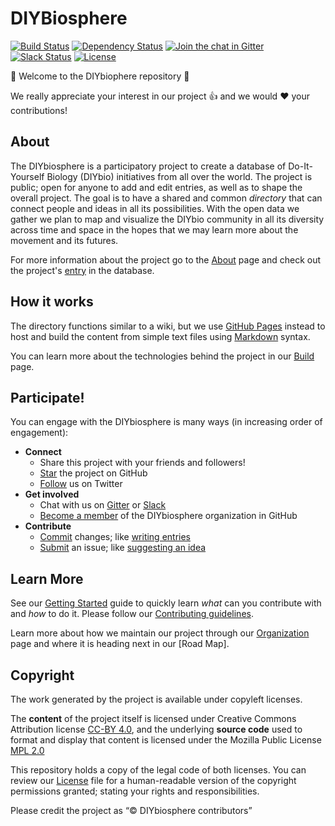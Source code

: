 # DIYBiosphere

[![Build Status](https://travis-ci.org/DIYbiosphere/diybiosphere.io.svg?branch=master)](https://travis-ci.org/DIYbiosphere/diybiosphere.io)
[![Dependency Status](https://www.versioneye.com/user/projects/574e9577e298f3003e688985/badge.svg?style=flat)](https://www.versioneye.com/user/projects/574e9577e298f3003e688985)
[![Join the chat in Gitter](https://badges.gitter.im/DIYbiosphere/diybiosphere.io.svg)](https://gitter.im/DIYbiosphere/diybiosphere.io?utm_source=badge&utm_medium=badge&utm_campaign=pr-badge)
[![Slack Status](https://diybiosphere.herokuapp.com/badge.svg)](https://diybiosphere.herokuapp.com)
[![License](https://img.shields.io/badge/License-MPL%20%2B%20CC--BY-blue.svg)]([license])


:tada: Welcome to the DIYbiophere repository :tada:

We really appreciate your interest in our project :+1: and we would :heart: your contributions!

## About
The DIYbiosphere is a participatory project to create a database of Do-It-Yourself Biology (DIYbio) initiatives from all over the world. The project is public; open for anyone to add and edit entries, as well as to shape the overall project. The goal is to have a shared and common _directory_ that can connect people and ideas in all its possibilities. With the open data we gather we plan to map and visualize the DIYbio community in all its diversity across time and space in the hopes that we may learn more about the movement and its futures.

For more information about the project go to the [About] page and check out the project's [entry] in the database.

## How it works
The directory functions similar to a wiki, but we use [GitHub Pages] instead to host and build the content from simple text files using [Markdown] syntax.

You can learn more about the technologies behind the project in our [Build] page.

## Participate!
You can engage with the DIYbiosphere is many ways (in increasing order of engagement):
- **Connect**
	- Share this project with your friends and followers!
	- [Star] the project on GitHub
	- [Follow] us on Twitter
- **Get involved**
	- Chat with us on [Gitter] or [Slack]
	- [Become a member] of the DIYbiosphere organization in GitHub
- **Contribute**
	- [Commit] changes; like [writing entries]
	- [Submit] an issue; like [suggesting an idea]

## Learn More
See our [Getting Started] guide to quickly learn _what_ can you contribute with and _how_ to do it. Please follow our [Contributing guidelines].

Learn more about how we maintain our project through our [Organization] page and where it is heading next in our [Road Map].

## Copyright
The work generated by the project is available under copyleft licenses.

The **content** of the project itself is licensed under Creative Commons Attribution license [CC-BY 4.0], and the underlying **source code** used to format and display that content is licensed under the Mozilla Public License [MPL 2.0]

This repository holds a copy of the legal code of both licenses. You can review our [License] file for a human-readable version of the copyright permissions granted; stating your rights and responsibilities.

Please credit the project as “© DIYbiosphere contributors”

[about]: /about
[entry]: #
[markdown]: https://guides.github.com/features/mastering-markdown/
[GitHub Pages]: https://pages.github.com/
[build]: /docs/help/basics/code
[Commit]: /contributing#commits
[writing entries]: #
[suggesting an idea]: #
[Submit]: /contributing#issues
[Getting started]: /docs/help/getting-started
[Contributing guidelines]: /contributing
[Represent your initiative]: #
[Become a member]: #
[Organization]: #
[Star]: #
[gitter]: https://gitter.im/DIYbiosphere?utm_source=share-link&utm_medium=link&utm_campaign=share-link
[follow]: https://twitter.com/DIYbiosphere
[slack]: #
[MPL 2.0]: https://www.mozilla.org/en-US/MPL/2.0/
[CC-BY 4.0]: http://creativecommons.org/licenses/by/4.0/
[LICENSE]: /license
